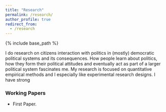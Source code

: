 ```yaml
---
title: "Research"
permalink: /research/
author_profile: true
redirect_from:
  - /research
---
```


{% include base_path %}

I do research on citizens interaction with politics in (mostly) democratic political systems and its consequences. How people learn about politics, how they form their political attitudes and eventually act as part of a larger political system fascinates me. My research is focused on quantitative empirical methods and I especially like experimental research designs. I have strong

### Working Papers

- First Paper.
